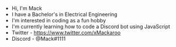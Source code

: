 - Hi, I'm Mack
- I have a Bachelor's in Electrical Engineering
- I'm interested in coding as a fun hobby
- I'm currently learning how to code a Discord bot using JavaScript
- Twitter - https://www.twitter.com/xMackaroo
- Discord - @Mack#1111
